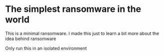 # The simplest ransomware in the world

This is a minimal ransomware. I made this just to learn a bit more about the idea behind ransomware

Only run this in an isolated environment
